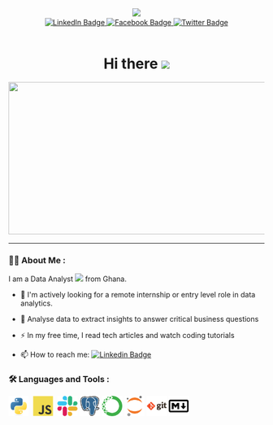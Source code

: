 <div id="header" align="center">
  <img src="https://media.giphy.com/media/M9gbBd9nbDrOTu1Mqx/giphy.gif" width="100"/>
  
  <div id="badges">
    <a href="https://www.linkedin.com/in/sony-okpara-5318a9108/">
      <img src="https://img.shields.io/badge/LinkedIn-blue?style=for-the-badge&logo=linkedin&logoColor=white" alt="LinkedIn Badge"/>
    </a>
    <a href="https://web.facebook.com/profile.php?id=100009489614565">
      <img src="https://img.shields.io/badge/Facebook-blue?style=for-the-badge&logo=facebook&logoColor=white" alt="Facebook Badge"/>
    </a>
    <a href="https://twitter.com/sony_okpara">
      <img src="https://img.shields.io/badge/Twitter-blue?style=for-the-badge&logo=twitter&logoColor=white" alt="Twitter Badge"/>
    </a>
  </div>
  
  <img src="https://komarev.com/ghpvc/?username=sonyokpara&style=flat-square&color=blue" alt=""/>
  
  <h1>
    Hi there
    <img src="https://media.giphy.com/media/hvRJCLFzcasrR4ia7z/giphy.gif" width="30px"/>
  </h1>
  
  <div align="center">
    <img src="https://media.giphy.com/media/dWesBcTLavkZuG35MI/giphy.gif" width="600" height="300"/>
  </div>
  
  ---
  
</div>

### :man_technologist: About Me :  
  
  I am a Data Analyst <img src="https://media.giphy.com/media/WUlplcMpOCEmTGBtBW/giphy.gif" width="30"> from Ghana.
  
  - :telescope: I'm actively looking for a remote internship or entry level role in data analytics.
  
  - :seedling: Analyse data to extract insights to answer critical business questions
  
  - :zap: In my free time, I read tech articles and watch coding tutorials
  
  - :mailbox: How to reach me: [![Linkedin Badge](https://img.shields.io/badge/-sonyokpara-blue?style=flat&logo=Linkedin&logoColor=white)](https://www.linkedin.com/in/sony-okpara-5318a9108/)

### :hammer_and_wrench: Languages and Tools : 

<div>
  <img src="https://github.com/devicons/devicon/blob/master/icons/python/python-original.svg" title="Python" alt="Python" width="40" height="40"/>&nbsp;
  <img src="https://github.com/devicons/devicon/blob/master/icons/javascript/javascript-original.svg" title="JavaScript" alt="JavaScript" width="40" height="40"/>&nbsp;
  <img src="https://github.com/devicons/devicon/blob/master/icons/slack/slack-original.svg" title="Slack" alt="Slack" width="40" height="40" />
  <img src="https://github.com/devicons/devicon/blob/master/icons/postgresql/postgresql-original.svg" title="Postgresql" alt="Postgresql" width="40" height="40" />
  <img src="https://github.com/devicons/devicon/blob/master/icons/anaconda/anaconda-original.svg" title="Anaconda" alt="Anaconda" width="40" height="40"/>
  <img src="https://github.com/devicons/devicon/blob/master/icons/jupyter/jupyter-original.svg" title="Jupyter" alt="Jupyter" width="40" height="40"/>
  <img src="https://github.com/devicons/devicon/blob/master/icons/git/git-original-wordmark.svg" title="Git" **alt="Git" width="40" height="40"/>
  <img src="https://github.com/devicons/devicon/blob/master/icons/markdown/markdown-original.svg" title="Git" **alt="Git" width="40" height="40"/>
 
</div>

